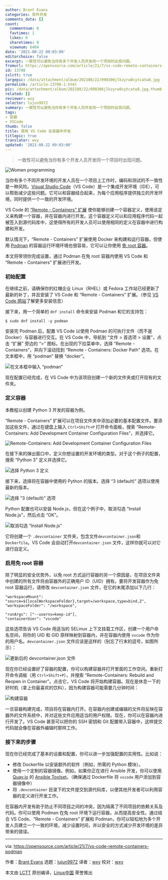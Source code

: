 ```yaml
---
author: Brant Evans
categories: 软件开发
comments_data: []
count:
  commentnum: 0
  favtimes: 1
  likes: 0
  sharetimes: 0
  viewnum: 6404
date: '2021-08-22 09:03:00'
editorchoice: false
excerpt: 一致性可以避免当你有多个开发人员开发同一个项目时出现问题。
fromurl: https://opensource.com/article/21/7/vs-code-remote-containers-podman
id: 13708
islctt: true
largepic: /data/attachment/album/202108/22/090306jlkzyrw8cytcatw8.jpg
permalink: /article-13708-1.html
pic: /data/attachment/album/202108/22/090306jlkzyrw8cytcatw8.jpg.thumb.jpg
related: []
reviewer: wxy
selector: lujun9972
summary: 一致性可以避免当你有多个开发人员开发同一个项目时出现问题。
tags:
- 容器
- VSCode
thumb: false
title: 使用 VS Code 在容器中开发
titlepic: true
translator: wxy
updated: '2021-08-22 09:03:00'
---
```



> 
> 一致性可以避免当你有多个开发人员开发同一个项目时出现问题。
> 
> 
> 


![](/data/attachment/album/202108/22/090306jlkzyrw8cytcatw8.jpg "Women programming")


当你有多个不同开发环境的开发人员在一个项目上工作时，编码和测试的不一致性是一种风险。[Visual Studio Code](https://code.visualstudio.com/)（VS Code）是一个集成开发环境（IDE），可以帮助减少这些问题。它可以和容器结合起来，为每个应用程序提供独立的开发环境，同时提供一个一致的开发环境。


VS Code 的 [“Remote - Containers” 扩展](https://code.visualstudio.com/docs/remote/containers) 使你能够创建一个容器定义，使用该定义来构建一个容器，并在容器内进行开发。这个容器定义可以和应用程序代码一起被签入到源代码库中，这使得所有的开发人员可以使用相同的定义在容器中进行构建和开发。


默认情况下，“Remote - Containers” 扩展使用 Docker 来构建和运行容器，但使用 [Podman](https://podman.io/) 的容器运行环境环境也很容易，它可以让你使用 [免 root 容器](https://www.redhat.com/sysadmin/rootless-podman-makes-sense)。


本文将带领你完成设置，通过 Podman 在免 root 容器内使用 VS Code 和 “Remote - Containers” 扩展进行开发。


### 初始配置


在继续之前，请确保你的红帽企业 Linux（RHEL）或 Fedora 工作站已经更新了最新的补丁，并且安装了 VS Code 和 “Remote - Containers” 扩展。（参见 [VS Code 网站](https://code.visualstudio.com/)了解更多安装信息）


接下来，用一个简单的 `dnf install` 命令来安装 Podman 和它的支持包：



```
$ sudo dnf install -y podman

```

安装完 Podman 后，配置 VS Code 以使用 Podman 的可执行文件（而不是 Docker）与容器进行交互。在 VS Code 中，导航到 “文件 > 首选项 > 设置”，点击 “扩展” 旁边的 “>” 图标。在出现的下拉菜单中，选择 “Remote - Containers”，并向下滚动找到 “Remote - Containers: Docker Path” 选项。在文本框中，用 “podman” 替换 “docker”。


![在文本框中输入 “podman”](/data/attachment/album/202108/22/090353vvo7p5w8rp0rmuru.png "Enter \"podman\" in the text box")


现在配置已经完成，在 VS Code 中为该项目创建一个新的文件夹或打开现有的文件夹。


### 定义容器


本教程以创建 Python 3 开发的容器为例。


“Remote - Containers” 扩展可以在项目文件夹中添加必要的基本配置文件。要添加这些文件，通过在键盘上输入 `Ctrl+Shift+P` 打开命令面板，搜索 “Remote-Containers: Add Development Container Configuration Files”，并选择它。


![Remote-Containers: Add Development Container Configuration Files](/data/attachment/album/202108/22/090353p6bbnwb4swzutx9k.png "Remote-Containers: Add Development Container Configuration Files")


在接下来的弹出窗口中，定义你想设置的开发环境的类型。对于这个例子的配置，搜索 “Python 3” 定义并选择它。


![选择 Python 3 定义](/data/attachment/album/202108/22/090354bzaj4k49jjnxsky1.png "Select Python 3 definition")


接下来，选择将在容器中使用的 Python 的版本。选择 “3 (default)” 选项以使用最新的版本。


![选择 “3 (default)” 选项](/data/attachment/album/202108/22/090354tbjpglgf68fffbf8.png "Select the 3 (default) option")


Python 配置也可以安装 Node.js，但在这个例子中，取消勾选 “Install Node.js”，然后点击 “OK”。


![取消勾选 “Install Node.js"](/data/attachment/album/202108/22/090354kf3nfbpo9fnnp7nc.png "Uncheck \"Install Node.js\"")


它将创建一个 `.devcontainer` 文件夹，包含文件`devcontainer.json`和`Dockerfile`。VS Code 会自动打开`devcontainer.json` 文件，这样你就可以对它进行自定义。


### 启用免 root 容器


除了明显的安全优势外，以免 root 方式运行容器的另一个原因是，在项目文件夹中创建的所有文件将由容器外的正确用户 ID（UID）拥有。要将开发容器作为免 root 容器运行，请修改 `devcontainer.json` 文件，在它的末尾添加以下几行：



```
"workspaceMount": "source=${localWorkspaceFolder},target=/workspace,type=bind,Z",
"workspaceFolder": "/workspace",

"runArgs": ["--userns=keep-id"],
"containerUser": "vscode"

```

这些选项告诉 VS Code 用适当的 SELinux 上下文挂载工作区，创建一个用户命名空间，将你的 UID 和 GID 原样映射到容器内，并在容器内使用 `vscode` 作为你的用户名。`devcontainer.json` 文件应该是这样的（别忘了行末的逗号，如图所示）：


![更新后的 devcontainer.json 文件](/data/attachment/album/202108/22/090355oy456mfx06kik6zi.png "Updated devcontainer.json file")


现在你已经设置好了容器的配置，你可以构建容器并打开里面的工作空间。重新打开命令调板（用 `Ctrl+Shift+P`），并搜索 “Remote-Containers: Rebuild and Reopen in Container”。点击它，VS Code 将开始构建容器。现在是休息一下的好时机（拿上你最喜欢的饮料），因为构建容器可能需要几分钟时间：


![构建容器](/data/attachment/album/202108/22/090355lt2p1t8jbet14sje.png "Building the container")


一旦容器构建完成，项目将在容器内打开。在容器内创建或编辑的文件将反映在容器外的文件系统中，并对这些文件应用适当的用户权限。现在，你可以在容器内进行开发了。VS Code 甚至可以把你的 SSH 密钥和 Git 配置带入容器中，这样提交代码就会像在容器外编辑时那样工作。


### 接下来的步骤


现在你已经完成了基本的设置和配置，你可以进一步加强配置的实用性。比如说：


* 修改 Dockerfile 以安装额外的软件（例如，所需的 Python 模块）。
* 使用一个定制的容器镜像。例如，如果你正在进行 Ansible 开发，你可以使用 [Quay.io](http://Quay.io) 的 [Ansible Toolset](https://quay.io/repository/ansible/toolset)。（确保通过 Dockerfile 将 `vscode` 用户添加到容器镜像中）
* 将 `.devcontainer` 目录下的文件提交到源代码库，以便其他开发者可以利用容器的定义进行开发工作。


在容器内开发有助于防止不同项目之间的冲突，因为隔离了不同项目的依赖关系及代码。你可以使用 Podman 在免 root 环境下运行容器，从而提高安全性。通过结合 VS Code、“Remote - Containers” 扩展和 Podman，你可以轻松地为多个开发人员建立一个一致的环境，减少设置时间，并以安全的方式减少开发环境的差异带来的错误。




---


via: <https://opensource.com/article/21/7/vs-code-remote-containers-podman>


作者：[Brant Evans](https://opensource.com/users/branic) 选题：[lujun9972](https://github.com/lujun9972) 译者：[wxy](https://github.com/wxy) 校对：[wxy](https://github.com/wxy)


本文由 [LCTT](https://github.com/LCTT/TranslateProject) 原创编译，[Linux中国](https://linux.cn/) 荣誉推出